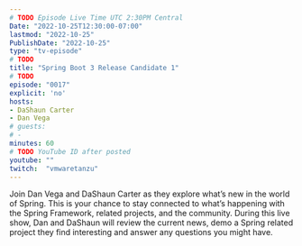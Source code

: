 ```yaml
---
# TODO Episode Live Time UTC 2:30PM Central
Date: "2022-10-25T12:30:00-07:00"
lastmod: "2022-10-25"
PublishDate: "2022-10-25"
type: "tv-episode"
# TODO
title: "Spring Boot 3 Release Candidate 1"
# TODO
episode: "0017"
explicit: 'no'
hosts:
- DaShaun Carter
- Dan Vega
# guests:
# -
minutes: 60
# TODO YouTube ID after posted
youtube: ""
twitch:  "vmwaretanzu"
---
```


Join Dan Vega and DaShaun Carter as they explore what’s new in the world of Spring. This is your chance to stay connected to what’s happening with the Spring Framework, related projects, and the community. During this live show, Dan and DaShaun will review the current news, demo a Spring related project they find interesting and answer any questions you might have.
